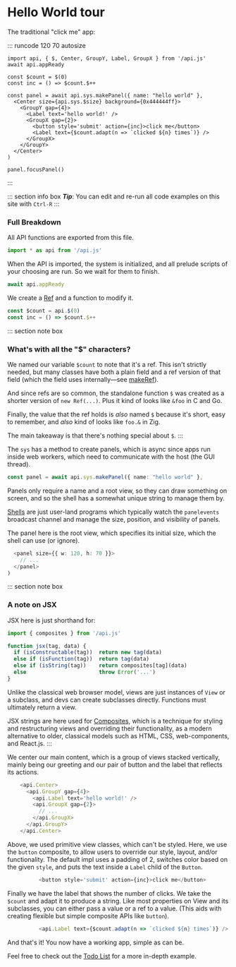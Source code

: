 # Hello World tour

The traditional "click me" app:

::: runcode 120 70 autosize
```tsx
import api, { $, Center, GroupY, Label, GroupX } from '/api.js'
await api.appReady

const $count = $(0)
const inc = () => $count.$++

const panel = await api.sys.makePanel({ name: "hello world" },
  <Center size={api.sys.$size} background={0x444444ff}>
    <GroupY gap={4}>
      <Label text='hello world!' />
      <GroupX gap={2}>
        <button style='submit' action={inc}>click me</button>
        <Label text={$count.adapt(n => `clicked ${n} times`)} />
      </GroupX>
    </GroupY>
  </Center>
)

panel.focusPanel()
```
:::

::: section info box
***Tip***: You can edit and re-run all code examples on this site with `Ctrl-R`
:::

### Full Breakdown

All API functions are exported from this file.

```typescript
import * as api from '/api.js'
```

When the API is imported, the system is initialized,
and all prelude scripts of your choosing are run.
So we wait for them to finish.

```typescript
await api.appReady
```

We create a [Ref](/understanding-refs.html) and a function to modify it.

```typescript
const $count = api.$(0)
const inc = () => $count.$++
```

::: section note box
### What's with all the "$" characters?

We named our variable `$count` to note that it's
a ref. This isn't strictly needed, but many classes
have both a plain field and a ref version of that
field (which the field uses internally&mdash;see
[makeRef](/understanding-refs.html#properties)).

And since refs are so common, the standalone function
`$` was created as a shorter version of `new Ref(...)`.
Plus it kind of looks like `&foo` in C and Go.

Finally, the value that the ref holds is *also* named `$`
because it's short, easy to remember, and *also* kind
of looks like `foo.&` in Zig.

The main takeaway is that there's nothing special about `$`.
:::

The `sys` has a method to create panels, which is async
since apps run inside web workers, which need to communicate
with the host (the GUI thread).

```typescript
const panel = await api.sys.makePanel({ name: "hello world" },
```

Panels only require a name and a root view, so they can draw
something on screen, and so the shell has a somewhat unique
string to manage them by.

[Shells](/writing-shells.html) are just user-land programs
which typically watch the `panelevents` broadcast channel
and manage the size, position, and visibility of panels.

The panel here is the root view, which specifies
its initial size, which the shell can use (or ignore).

```typescript
  <panel size={{ w: 120, h: 70 }}>
    // ...
  </panel>
)
```


::: section note box
### A note on JSX

JSX here is just shorthand for:

```typescript
import { composites } from '/api.js'

function jsx(tag, data) {
  if (isConstructable(tag))  return new tag(data)
  else if (isFunction(tag))  return tag(data)
  else if (isString(tag))    return composites[tag](data)
  else                       throw Error('...')
}
```

Unlike the classical web browser model, views are just instances
of `View` or a subclass, and devs can create subclasses directly.
Functions must ultimately return a view.

JSX strings are here used for [Composites](/using-composites.html),
which is a technique for styling and restructuring views and overriding
their functionality, as a modern alternative to older, classical models
such as HTML, CSS, web-components, and React.js.
:::


We center our main content, which is a group of views stacked
vertically, mainly being our greeting and our pair of button and
the label that reflects its actions.

```typescript
    <api.Center>
      <api.GroupY gap={4}>
        <api.Label text='hello world!' />
        <api.GroupX gap={2}>
          // ...
        </api.GroupX>
      </api.GroupY>
    </api.Center>
```

Above, we used primitive view classes, which can't be styled.
Here, we use the `button` composite, to allow users to override
our style, layout, and/or functionality. The default impl uses
a padding of 2, switches color based on the given `style`,
and puts the text inside a `Label` child of the `Button`.

```typescript
          <button style='submit' action={inc}>click me</button>
```

Finally we have the label that shows the number of clicks.
We take the `$count` and adapt it to produce a string.
Like most properties on View and its subclasses, you can
either pass a value or a ref to a value. (This aids with
creating flexible but simple composite APIs like `button`).

```typescript
          <api.Label text={$count.adapt(n => `clicked ${n} times`)} />
```

And that's it! You now have a working app, simple as can be.

Feel free to check out the [Todo List](/examples/todo-list.html)
for a more in-depth example.
